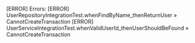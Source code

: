 [ERROR] Errors: 
[ERROR]   UserRepositoryIntegrationTest.whenFindByName_thenReturnUser » CannotCreateTransaction
[ERROR]   UserServiceIntegrationTest.whenValidUserId_thenUserShouldBeFound » CannotCreateTransaction
